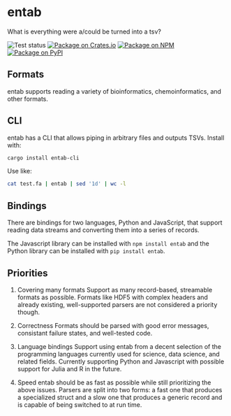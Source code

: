 # entab
What is everything were a/could be turned into a tsv?

![Test status](https://github.com/bovee/entab/workflows/Tests/badge.svg)
[![Package on Crates.io](https://img.shields.io/crates/v/entab.svg)](https://crates.io/crates/entab)
[![Package on NPM](https://img.shields.io/npm/v/entab.svg)](https://www.npmjs.com/package/entab)
[![Package on PyPI](https://img.shields.io/pypi/v/entab.svg)](https://pypi.org/project/entab/)

## Formats

entab supports reading a variety of bioinformatics, chemoinformatics, and
other formats.

## CLI

entab has a CLI that allows piping in arbitrary files and outputs TSVs.
Install with:
```bash
cargo install entab-cli
```

Use like:
```bash
cat test.fa | entab | sed '1d' | wc -l
```

## Bindings

There are bindings for two languages, Python and JavaScript, that support
reading data streams and converting them into a series of records.

The Javascript library can be installed with `npm install entab` and the
Python library can be installed with `pip install entab`.

## Priorities

1. Covering many formats
     Support as many record-based, streamable formats as possible. Formats
     like HDF5 with complex headers and already existing, well-supported
     parsers are not considered a priority though.

2. Correctness
     Formats should be parsed with good error messages, consistant failure
     states, and well-tested code.

3. Language bindings
     Support using entab from a decent selection of the programming languages
     currently used for science, data science, and related fields. Currently
     supporting Python and Javascript with possible support for Julia and R
     in the future.

5. Speed
     entab should be as fast as possible while still prioritizing the above
     issues. Parsers are split into two forms: a fast one that produces a
     specialized struct and a slow one that produces a generic record and is
     capable of being switched to at run time.

